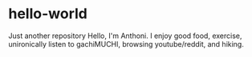 # hello-world
Just another repository
Hello, I'm Anthoni. I enjoy good food, exercise, unironically listen to gachiMUCHI, browsing youtube/reddit, and hiking.
